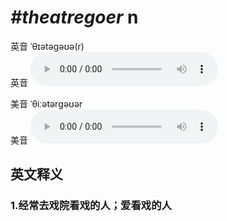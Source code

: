 # ***\#theatregoer*** n
英音 ˈθɪətəɡəʊə(r)  
英音
<audio src="./media/theatregoer1_AAC.aac" controls="controls"></audio>

美音 ˈθiːətərɡəʊər  
美音
<audio src="./media/theatregoer2_AAC.aac" controls="controls"></audio>



  

英文释义
---
### 1.**经常去戏院看戏的人；爱看戏的人**  



